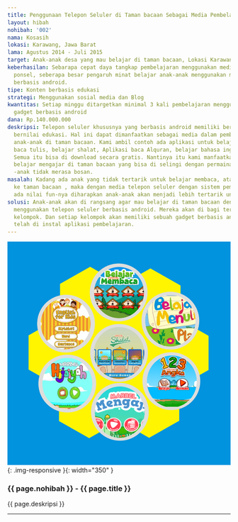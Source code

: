 ```yaml
---
title: Penggunaan Telepon Seluler di Taman bacaan Sebagai Media Pembelajaran
layout: hibah
nohibah: '002'
nama: Kosasih
lokasi: Karawang, Jawa Barat
lama: Agustus 2014 - Juli 2015
target: Anak-anak desa yang mau belajar di taman bacaan, Lokasi Karawang
keberhasilan: Sebarapa cepat daya tangkap pembelajaran menggunakan media gadget /
  ponsel, seberapa besar pengaruh minat belajar anak-anak menggunakan media gadget
  berbasis android.
tipe: Konten berbasis edukasi
strategi: Menggunakan sosial media dan Blog
kwantitas: Setiap minggu ditargetkan minimal 3 kali pembelajaran menggunakan media
  gadget berbasis android
dana: Rp.140.000.000
deskripsi: Telepon seluler khususnya yang berbasis android memiliki beragam konten
  bernilai edukasi. Hal ini dapat dimanfaatkan sebagai media dalam pembelajaran bagi
  anak-anak di taman bacaan. Kami ambil contoh ada aplikasi untuk belajar iqro, belajar
  baca tulis, belajar shalat, Aplikasi baca Alquran, belajar bahasa inggris dan lain-lain.
  Semua itu bisa di download secara gratis. Nantinya itu kami manfaatkan untuk proses
  belajar mengajar di taman bacaan yang bisa di selingi dengan permainan supaya anak
  -anak tidak merasa bosan.
masalah: Kadang ada anak yang tidak tertarik untuk belajar membaca, atau enggan datang
  ke taman bacaan , maka dengan media telepon seluler dengan sistem pembelajaran yang
  ada nilai fun-nya diharapkan anak-anak akan menjadi lebih tertarik untuk belajar.
solusi: Anak-anak akan di rangsang agar mau belajar di taman bacaan dengan media pembelajaran
  menggunakan telepon seluler berbasis android. Mereka akan di bagi terdiri dari bebrapa
  kelompok. Dan setiap kelompok akan memiliki sebuah gadget berbasis android yang
  telah di instal aplikasi pembelajaran.
---
```


![002](/static/img/hibahcms/002.jpg){: .img-responsive }{: width="350" }

### {{ page.nohibah }} - {{ page.title }}

{{ page.deskripsi }}

---
